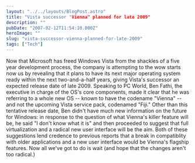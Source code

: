 ```yaml
---
layout: "../../layouts/BlogPost.astro"
title: "Vista successor "Vienna" planned for late 2009"
description: ""
pubDate: "2007-02-12T11:54:10.000Z"
heroImage: ""
slug: "vista-successor-vienna-planned-for-late-2009"
tags: ["Tech"]
---
```


Now that Microsoft has freed Windows Vista from the shackles of a five year development process, the company is attempting to the wow starts now us by revealing that it plans to have its next major operating system ready within the next two-and-a-half years, giving Vista's successor an expected release date of late 2009. Speaking to PC World, Ben Fathi, the executive in charge of the OS's core components, made it clear that he was referring to a whole new OS -- known to have the codename "Vienna" -- and not the upcoming Vista service pack, codenamed "Fiji." Other than this tentative release date, Ben didn't have much new information on the future for Windows: in response to the question of what Vienna's killer feature will be, he said "I don't know what it is" and then proceeded to suggest that full virtualization and a radical new user interface will be the aim. Both of these suggestions lend credence to previous reports that a break in compatiblity with older applications and a new user interface would be Vienna's flagship features. Now all we've got to do is wait (and hope that the changes aren't too radical.)
